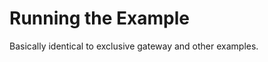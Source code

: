 Running the Example
===================

Basically identical to exclusive gateway and other examples.
